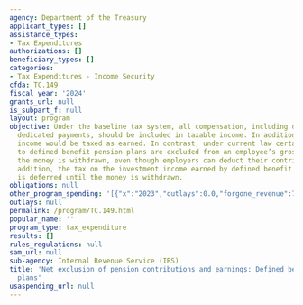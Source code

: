 ```yaml
---
agency: Department of the Treasury
applicant_types: []
assistance_types:
- Tax Expenditures
authorizations: []
beneficiary_types: []
categories:
- Tax Expenditures - Income Security
cfda: TC.149
fiscal_year: '2024'
grants_url: null
is_subpart_f: null
layout: program
objective: Under the baseline tax system, all compensation, including deferred and
  dedicated payments, should be included in taxable income. In addition, investment
  income would be taxed as earned. In contrast, under current law certain contributions
  to defined benefit pension plans are excluded from an employee’s gross income until
  the money is withdrawn, even though employers can deduct their contributions. In
  addition, the tax on the investment income earned by defined benefit pension plans
  is deferred until the money is withdrawn.
obligations: null
other_program_spending: '[{"x":"2023","outlays":0.0,"forgone_revenue":70100000000.0},{"x":"2024","outlays":0.0,"forgone_revenue":68430000000.0},{"x":"2025","outlays":0.0,"forgone_revenue":68710000000.0}]'
outlays: null
permalink: /program/TC.149.html
popular_name: ''
program_type: tax_expenditure
results: []
rules_regulations: null
sam_url: null
sub-agency: Internal Revenue Service (IRS)
title: 'Net exclusion of pension contributions and earnings: Defined benefit employer
  plans'
usaspending_url: null
---
```

